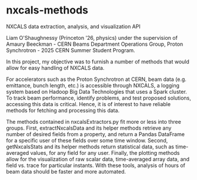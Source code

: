 # nxcals-methods

NXCALS data extraction, analysis, and visualization API

Liam O'Shaughnessy (Princeton '26, physics) under the supervision of Amaury Beeckman - CERN Beams Department Operations Group, Proton Synchrotron - 2025 CERN Summer Student Program.

In this project, my objective was to furnish a number of methods that would allow for easy handling of NXCALS data.

For accelerators such as the Proton Synchrotron at CERN, beam data (e.g. emittance, bunch length, etc.) is accessible through NXCALS, a logging system based on Hadoop Big Data Technologies that uses a Spark cluster. To track beam performance, identify problems, and test proposed solutions, accessing this data is critical. Hence, it is of interest to have reliable methods for fetching and processing this data.

The methods contained in nxcalsExtractors.py fit more or less into three groups. First, extractNxcalsData and its helper methods retrieve any number of desired fields from a property, and return a Pandas DataFrame for a specific user of these fields over some time window. Second, getNxcalsStats and its helper methods return statistical data, such as time-averaged values, for any field for any user. Finally, the plotting methods allow for the visualization of raw scalar data, time-averaged array data, and field vs. trace for particular instants. With these tools, analysis of hours of beam data should be faster and more automated.
